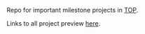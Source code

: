 Repo for important milestone projects in [TOP](https://www.theodinproject.com/).

Links to all project preview [here](https://oluvvafemi.github.io/odin-projects/).
